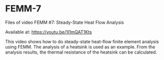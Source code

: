 # FEMM-7

Files of video FEMM #7: Steady-State Heat Flow Analysis

Available at: https://youtu.be/1I1mQAT1Kts

This video shows how to do steady-state heat-flow finite element analysis using FEMM. The analysis of a heatsink is used as an example. From the analysis results, the thermal resistance of the heatsink can be calculated.

